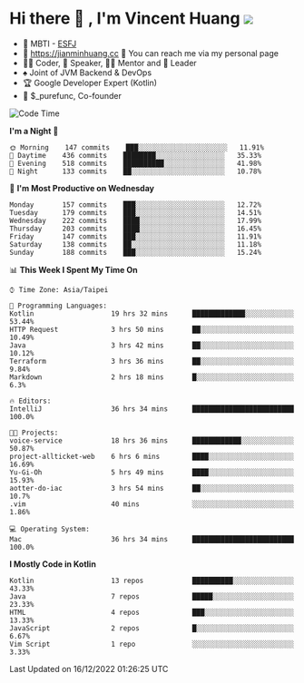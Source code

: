 # Hi there 👋 , I'm Vincent Huang ![](https://komarev.com/ghpvc/?username=Jian-Min-Huang)
- 👀 MBTI - [ESFJ](https://www.16personalities.com/esfj-personality)
- 💎 https://jianminhuang.cc 🙋 You can reach me via my personal page
- 👨‍💻 Coder, 🎤 Speaker, 👨‍🏫 Mentor and 🚀 Leader
- ♠️ Joint of JVM Backend & DevOps
- 🏆 Google Developer Expert (Kotlin)
- 💼 $_purefunc, Co-founder

<!--START_SECTION:waka-->
![Code Time](http://img.shields.io/badge/Code%20Time-1%2C336%20hrs%2023%20mins-blue)

**I'm a Night 🦉** 

```text
🌞 Morning    147 commits    ███░░░░░░░░░░░░░░░░░░░░░░   11.91% 
🌆 Daytime    436 commits    ████████░░░░░░░░░░░░░░░░░   35.33% 
🌃 Evening    518 commits    ██████████░░░░░░░░░░░░░░░   41.98% 
🌙 Night      133 commits    ██░░░░░░░░░░░░░░░░░░░░░░░   10.78%

```
📅 **I'm Most Productive on Wednesday** 

```text
Monday       157 commits    ███░░░░░░░░░░░░░░░░░░░░░░   12.72% 
Tuesday      179 commits    ███░░░░░░░░░░░░░░░░░░░░░░   14.51% 
Wednesday    222 commits    ████░░░░░░░░░░░░░░░░░░░░░   17.99% 
Thursday     203 commits    ████░░░░░░░░░░░░░░░░░░░░░   16.45% 
Friday       147 commits    ███░░░░░░░░░░░░░░░░░░░░░░   11.91% 
Saturday     138 commits    ██░░░░░░░░░░░░░░░░░░░░░░░   11.18% 
Sunday       188 commits    ███░░░░░░░░░░░░░░░░░░░░░░   15.24%

```


📊 **This Week I Spent My Time On** 

```text
⌚︎ Time Zone: Asia/Taipei

💬 Programming Languages: 
Kotlin                   19 hrs 32 mins      █████████████░░░░░░░░░░░░   53.44% 
HTTP Request             3 hrs 50 mins       ██░░░░░░░░░░░░░░░░░░░░░░░   10.49% 
Java                     3 hrs 42 mins       ██░░░░░░░░░░░░░░░░░░░░░░░   10.12% 
Terraform                3 hrs 36 mins       ██░░░░░░░░░░░░░░░░░░░░░░░   9.84% 
Markdown                 2 hrs 18 mins       █░░░░░░░░░░░░░░░░░░░░░░░░   6.3%

🔥 Editors: 
IntelliJ                 36 hrs 34 mins      █████████████████████████   100.0%

🐱‍💻 Projects: 
voice-service            18 hrs 36 mins      ████████████░░░░░░░░░░░░░   50.87% 
project-allticket-web    6 hrs 6 mins        ████░░░░░░░░░░░░░░░░░░░░░   16.69% 
Yu-Gi-Oh                 5 hrs 49 mins       ████░░░░░░░░░░░░░░░░░░░░░   15.93% 
aotter-do-iac            3 hrs 54 mins       ██░░░░░░░░░░░░░░░░░░░░░░░   10.7% 
.vim                     40 mins             ░░░░░░░░░░░░░░░░░░░░░░░░░   1.86%

💻 Operating System: 
Mac                      36 hrs 34 mins      █████████████████████████   100.0%

```

**I Mostly Code in Kotlin** 

```text
Kotlin                   13 repos            ██████████░░░░░░░░░░░░░░░   43.33% 
Java                     7 repos             █████░░░░░░░░░░░░░░░░░░░░   23.33% 
HTML                     4 repos             ███░░░░░░░░░░░░░░░░░░░░░░   13.33% 
JavaScript               2 repos             █░░░░░░░░░░░░░░░░░░░░░░░░   6.67% 
Vim Script               1 repo              ░░░░░░░░░░░░░░░░░░░░░░░░░   3.33%

```



 Last Updated on 16/12/2022 01:26:25 UTC
<!--END_SECTION:waka-->
